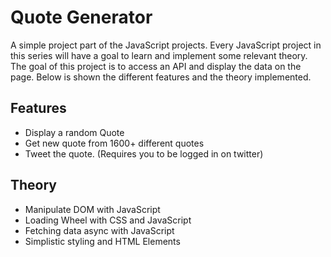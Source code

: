 # Quote Generator
A simple project part of the JavaScript projects. 
Every JavaScript project in this series will have a goal to learn and implement some relevant theory.
The goal of this project is to access an API and display the data on the page. Below is shown the different features and the theory implemented.

## Features
* Display a random Quote
* Get new quote from 1600+ different quotes
* Tweet the quote. (Requires you to be logged in on twitter)

## Theory
* Manipulate DOM with JavaScript
* Loading Wheel with CSS and JavaScript
* Fetching data async with JavaScript
* Simplistic styling and HTML Elements